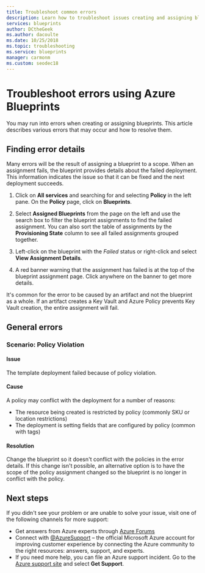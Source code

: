 ```yaml
---
title: Troubleshoot common errors
description: Learn how to troubleshoot issues creating and assigning blueprints
services: blueprints
author: DCtheGeek
ms.author: dacoulte
ms.date: 10/25/2018
ms.topic: troubleshooting
ms.service: blueprints
manager: carmonm
ms.custom: seodec18
---
```

# Troubleshoot errors using Azure Blueprints

You may run into errors when creating or assigning blueprints. This article describes various
errors that may occur and how to resolve them.

## Finding error details

Many errors will be the result of assigning a blueprint to a scope. When an assignment fails, the
blueprint provides details about the failed deployment. This information indicates the issue so
that it can be fixed and the next deployment succeeds.

1. Click on **All services** and searching for and selecting **Policy** in the left pane. On the **Policy** page, click on **Blueprints**.

1. Select **Assigned Blueprints** from the page on the left and use the search box to filter the blueprint assignments to find the failed assignment. You can also sort the table of assignments by the **Provisioning State** column to see all failed assignments grouped together.

1. Left-click on the blueprint with the _Failed_ status or right-click and select **View Assignment Details**.

1. A red banner warning that the assignment has failed is at the top of the blueprint assignment page. Click anywhere on the banner to get more details.

It's common for the error to be caused by an artifact and not the blueprint as a whole. If an
artifact creates a Key Vault and Azure Policy prevents Key Vault creation, the entire assignment
will fail.

## General errors

### <a name="policy-violation"></a>Scenario: Policy Violation

#### Issue

The template deployment failed because of policy violation.

#### Cause

A policy may conflict with the deployment for a number of reasons:

- The resource being created is restricted by policy (commonly SKU or location restrictions)
- The deployment is setting fields that are configured by policy (common with tags)

#### Resolution

Change the blueprint so it doesn't conflict with the policies in the error details. If this change
isn't possible, an alternative option is to have the scope of the policy assignment changed so the
blueprint is no longer in conflict with the policy.

## Next steps

If you didn't see your problem or are unable to solve your issue, visit one of the following
channels for more support:

- Get answers from Azure experts through [Azure Forums](https://azure.microsoft.com/support/forums/)
- Connect with [@AzureSupport](https://twitter.com/azuresupport) – the official Microsoft Azure account for improving customer experience by connecting the Azure community to the right resources: answers, support, and experts.
- If you need more help, you can file an Azure support incident. Go to the [Azure support site](https://azure.microsoft.com/support/options/) and select **Get Support**.